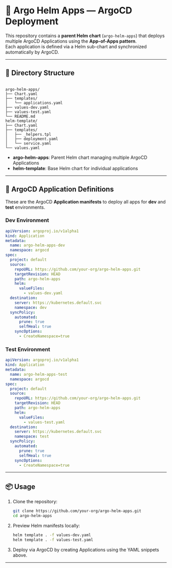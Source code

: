 # 🚀 Argo Helm Apps — ArgoCD Deployment

This repository contains a **parent Helm chart** (`argo-helm-apps`) that deploys multiple ArgoCD Applications using the **App-of-Apps pattern**.  
Each application is defined via a Helm sub-chart and synchronized automatically by ArgoCD.

---

## 📁 Directory Structure

```

argo-helm-apps/
├── Chart.yaml
├── templates/
│   └── applications.yaml
├── values-dev.yaml
├── values-test.yaml
└── README.md
helm-template/
├── Chart.yaml
├── templates/
│   ├── _helpers.tpl
│   ├── deployment.yaml
│   └── service.yaml
└── values.yaml

````

- **argo-helm-apps**: Parent Helm chart managing multiple ArgoCD Applications  
- **helm-template**: Base Helm chart for individual applications  

---

## 🧩 ArgoCD Application Definitions

These are the ArgoCD **Application manifests** to deploy all apps for **dev** and **test** environments.

### Dev Environment

```yaml
apiVersion: argoproj.io/v1alpha1
kind: Application
metadata:
  name: argo-helm-apps-dev
  namespace: argocd
spec:
  project: default
  source:
    repoURL: https://github.com/your-org/argo-helm-apps.git
    targetRevision: HEAD
    path: argo-helm-apps
    helm:
      valueFiles:
        - values-dev.yaml
  destination:
    server: https://kubernetes.default.svc
    namespace: dev
  syncPolicy:
    automated:
      prune: true
      selfHeal: true
    syncOptions:
      - CreateNamespace=true
````

### Test Environment

```yaml
apiVersion: argoproj.io/v1alpha1
kind: Application
metadata:
  name: argo-helm-apps-test
  namespace: argocd
spec:
  project: default
  source:
    repoURL: https://github.com/your-org/argo-helm-apps.git
    targetRevision: HEAD
    path: argo-helm-apps
    helm:
      valueFiles:
        - values-test.yaml
  destination:
    server: https://kubernetes.default.svc
    namespace: test
  syncPolicy:
    automated:
      prune: true
      selfHeal: true
    syncOptions:
      - CreateNamespace=true
```

---

## 📦 Usage

1. Clone the repository:

   ```bash
   git clone https://github.com/your-org/argo-helm-apps.git
   cd argo-helm-apps
   ```

2. Preview Helm manifests locally:

   ```bash
   helm template . -f values-dev.yaml
   helm template . -f values-test.yaml
   ```

3. Deploy via ArgoCD by creating Applications using the YAML snippets above.

---
